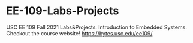 # EE-109-Labs-Projects
USC EE 109 Fall 2021 Labs&amp;Projects. Introduction to Embedded Systems. Checkout the course website! https://bytes.usc.edu/ee109/
